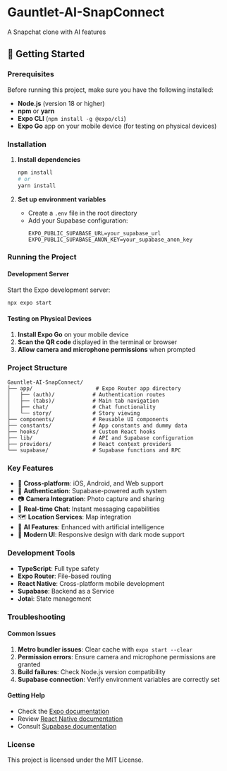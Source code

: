# Gauntlet-AI-SnapConnect
A Snapchat clone with AI features

## 🚀 Getting Started

### Prerequisites

Before running this project, make sure you have the following installed:

- **Node.js** (version 18 or higher)
- **npm** or **yarn**
- **Expo CLI** (`npm install -g @expo/cli`)
- **Expo Go** app on your mobile device (for testing on physical devices)

### Installation

1. **Install dependencies**
   ```bash
   npm install
   # or
   yarn install
   ```

2. **Set up environment variables**
   - Create a `.env` file in the root directory
   - Add your Supabase configuration:
     ```
     EXPO_PUBLIC_SUPABASE_URL=your_supabase_url
     EXPO_PUBLIC_SUPABASE_ANON_KEY=your_supabase_anon_key
     ```

### Running the Project

#### Development Server

Start the Expo development server:
```bash
npx expo start
```

#### Testing on Physical Devices

1. **Install Expo Go** on your mobile device
2. **Scan the QR code** displayed in the terminal or browser
3. **Allow camera and microphone permissions** when prompted

### Project Structure

```
Gauntlet-AI-SnapConnect/
├── app/                    # Expo Router app directory
│   ├── (auth)/            # Authentication routes
│   ├── (tabs)/            # Main tab navigation
│   ├── chat/              # Chat functionality
│   └── story/             # Story viewing
├── components/            # Reusable UI components
├── constants/             # App constants and dummy data
├── hooks/                 # Custom React hooks
├── lib/                   # API and Supabase configuration
├── providers/             # React context providers
└── supabase/              # Supabase functions and RPC
```

### Key Features

- 📱 **Cross-platform**: iOS, Android, and Web support
- 🔐 **Authentication**: Supabase-powered auth system
- 📷 **Camera Integration**: Photo capture and sharing
- 💬 **Real-time Chat**: Instant messaging capabilities
- 🗺️ **Location Services**: Map integration
- 🤖 **AI Features**: Enhanced with artificial intelligence
- 🎨 **Modern UI**: Responsive design with dark mode support

### Development Tools

- **TypeScript**: Full type safety
- **Expo Router**: File-based routing
- **React Native**: Cross-platform mobile development
- **Supabase**: Backend as a Service
- **Jotai**: State management

### Troubleshooting

#### Common Issues

1. **Metro bundler issues**: Clear cache with `expo start --clear`
2. **Permission errors**: Ensure camera and microphone permissions are granted
3. **Build failures**: Check Node.js version compatibility
4. **Supabase connection**: Verify environment variables are correctly set

#### Getting Help

- Check the [Expo documentation](https://docs.expo.dev/)
- Review [React Native documentation](https://reactnative.dev/)
- Consult [Supabase documentation](https://supabase.com/docs)


### License

This project is licensed under the MIT License.
